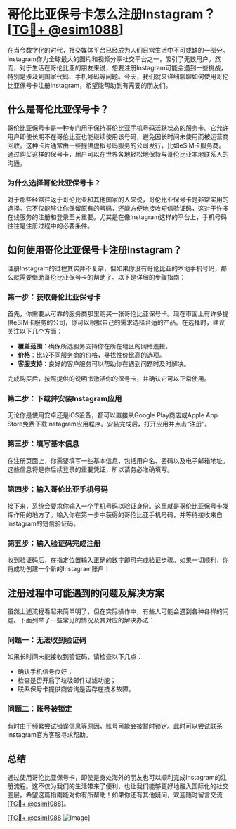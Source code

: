 # 哥伦比亚保号卡怎么注册Instagram？[[TG💪+ @esim1088](https://t.me/s/esim1088)]

在当今数字化的时代，社交媒体平台已经成为人们日常生活中不可或缺的一部分。Instagram作为全球最大的图片和视频分享社交平台之一，吸引了无数用户。然而，对于生活在哥伦比亚的朋友来说，想要注册Instagram可能会遇到一些挑战，特别是涉及到国家代码、手机号码等问题。今天，我们就来详细聊聊如何使用哥伦比亚保号卡注册Instagram，希望能帮助到有需要的朋友们。

## 什么是哥伦比亚保号卡？

哥伦比亚保号卡是一种专门用于保持哥伦比亚手机号码活跃状态的服务卡。它允许用户即使长期不在哥伦比亚也能继续使用该号码，避免因长时间未使用而被运营商回收。这种卡片通常由一些提供虚拟号码服务的公司发行，比如eSIM卡服务商。通过购买这样的保号卡，用户可以在世界各地轻松地保持与哥伦比亚本地联系人的沟通。

### 为什么选择哥伦比亚保号卡？

对于那些经常往返于哥伦比亚和其他国家的人来说，哥伦比亚保号卡是非常实用的选择。它不仅能够让你保留原有的号码，还能方便地接收短信验证码，这对于许多在线服务的注册和登录至关重要。尤其是在像Instagram这样的平台上，手机号码往往是注册过程中的必要条件。

## 如何使用哥伦比亚保号卡注册Instagram？

注册Instagram的过程其实并不复杂，但如果你没有哥伦比亚的本地手机号码，那么就需要借助哥伦比亚保号卡的帮助了。以下是详细的步骤指南：

### 第一步：获取哥伦比亚保号卡

首先，你需要从可靠的服务商那里购买一张哥伦比亚保号卡。现在市面上有许多提供eSIM卡服务的公司，你可以根据自己的需求选择合适的产品。在选择时，建议关注以下几个方面：

- **覆盖范围**：确保所选服务支持你在所在地区的网络连接。
- **价格**：比较不同服务商的价格，寻找性价比高的选项。
- **客服支持**：良好的客户服务可以帮助你在遇到问题时及时解决。

完成购买后，按照提供的说明书激活你的保号卡，并确认它可以正常使用。

### 第二步：下载并安装Instagram应用

无论你是使用安卓还是iOS设备，都可以直接从Google Play商店或Apple App Store免费下载Instagram应用程序。安装完成后，打开应用并点击“注册”。

### 第三步：填写基本信息

在注册页面上，你需要填写一些基本信息，包括用户名、密码以及电子邮箱地址。这些信息将是你后续登录的重要凭证，所以请务必准确填写。

### 第四步：输入哥伦比亚手机号码

接下来，系统会要求你输入一个手机号码以验证身份。这里就是哥伦比亚保号卡发挥作用的地方了。输入你在第一步中获得的哥伦比亚手机号码，并等待接收来自Instagram的短信验证码。

### 第五步：输入验证码完成注册

收到验证码后，在指定位置输入正确的数字即可完成验证步骤。如果一切顺利，你将成功创建一个新的Instagram账户！

## 注册过程中可能遇到的问题及解决方案

虽然上述流程看起来简单明了，但在实际操作中，有些人可能会遇到各种各样的问题。下面列举了一些常见的情况及其对应的解决办法：

### 问题一：无法收到验证码

如果长时间未能接收到验证码，请检查以下几点：
- 确认手机信号良好；
- 检查是否开启了垃圾邮件过滤功能；
- 联系保号卡提供商咨询是否存在技术故障。

### 问题二：账号被锁定

有时由于频繁尝试错误信息等原因，账号可能会被暂时锁定。此时可以尝试联系Instagram官方客服寻求帮助。

## 总结

通过使用哥伦比亚保号卡，即使是身处海外的朋友也可以顺利完成Instagram的注册流程。这不仅为我们的生活带来了便利，也让我们能够更好地融入国际化的社交圈层。希望这篇指南能对你有所帮助！如果你还有其他疑问，欢迎随时留言交流[[TG💪+ @esim1088](https://t.me/s/esim1088)]。

[[TG💪+ @esim1088](https://t.me/s/esim1088) ![Image](https://i.postimg.cc/4NQfJmqS/Snipaste-2025-05-13-00-14-12.png)]